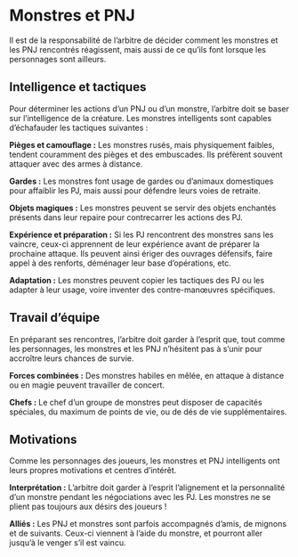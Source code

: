 # Monstres et PNJ


Il est de la responsabilité de l’arbitre de décider comment les monstres
et les PNJ rencontrés réagissent, mais aussi de ce qu’ils font lorsque
les personnages sont ailleurs.

## Intelligence et tactiques

Pour déterminer les actions d’un PNJ ou d’un monstre, l’arbitre doit se
baser sur l’intelligence de la créature. Les monstres intelligents sont
capables d’échafauder les tactiques suivantes :

**Pièges et camouflage :** Les monstres rusés, mais physiquement
faibles, tendent couramment des pièges et des embuscades. Ils préfèrent
souvent attaquer avec des armes à distance.

**Gardes :** Les monstres font usage de gardes ou d’animaux domestiques
pour affaiblir les PJ, mais aussi pour défendre leurs voies de retraite.

**Objets magiques :** Les monstres peuvent se servir des objets
enchantés présents dans leur repaire pour contrecarrer les actions des
PJ.

**Expérience et préparation :** Si les PJ rencontrent des monstres sans
les vaincre, ceux-ci apprennent de leur expérience avant de préparer la
prochaine attaque. Ils peuvent ainsi ériger des ouvrages défensifs,
faire appel à des renforts, déménager leur base d’opérations, etc.

**Adaptation :** Les monstres peuvent copier les tactiques des PJ ou les
adapter à leur usage, voire inventer des contre-manœuvres spécifiques.

## Travail d’équipe

En préparant ses rencontres, l’arbitre doit garder à l’esprit que, tout
comme les personnages, les monstres et les PNJ n’hésitent pas à s’unir
pour accroître leurs chances de survie.

**Forces combinées :** Des monstres habiles en mêlée, en attaque à
distance ou en magie peuvent travailler de concert.

**Chefs :** Le chef d’un groupe de monstres peut disposer de capacités
spéciales, du maximum de points de vie, ou de dés de vie
supplémentaires.

## Motivations

Comme les personnages des joueurs, les monstres et PNJ intelligents ont
leurs propres motivations et centres d’intérêt.

**Interprétation :** L’arbitre doit garder à l’esprit l’alignement et la
personnalité d’un monstre pendant les négociations avec les PJ. Les
monstres ne se plient pas toujours aux désirs des joueurs \!

**Alliés :** Les PNJ et monstres sont parfois accompagnés d’amis, de
mignons et de suivants. Ceux-ci viennent à l’aide du monstre, et
pourront aller jusqu’à le venger s’il est vaincu.